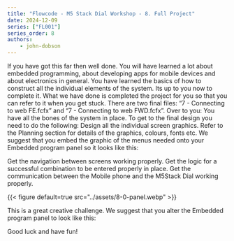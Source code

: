 ```yaml
---
title: "Flowcode - M5 Stack Dial Workshop - 8. Full Project"
date: 2024-12-09
series: ["FL001"]
series_order: 8
authors:
    - john-dobson
---
```


If you have got this far then well done. You will have learned a
lot about embedded programming, about developing apps for
mobile devices and about electronics in general. You have
learned the basics of how to construct all the individual
elements of the system. Its up to you now to complete it.
What we have done is completed the project for you so that
you can refer to it when you get stuck. There are two final files:
“7 - Connecting to web FE.fcfx” and “7 - Connecting to web
FWD.fcfx”.
Over to you:
You have all the bones of the system in place. To get to the
final design you need to do the following:
Design all the individual screen graphics. Refer to the Planning
    section for details of the graphics, colours, fonts etc. We
    suggest that you embed the graphic of the menus needed
    onto your Embedded program panel so it looks like this:

Get the navigation between screens working properly.
Get the logic for a successful combination to be entered
   properly in place.
Get the communication between the Mobile phone and the
   M5Stack Dial working properly.

{{< figure
    default=true
    src="../assets/8-0-panel.webp"
    >}}

This is a great creative challenge. We suggest that you alter
the Embedded program panel to look like this:

Good luck and have fun!

